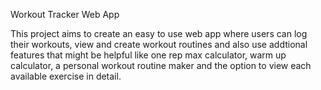 Workout Tracker Web App

This project aims to create an easy to use web app where users can log their workouts,
view and create workout routines and also use addtional features that might be helpful
like one rep max calculator, warm up calculator, a personal workout routine maker and
the option to view each available exercise in detail.

